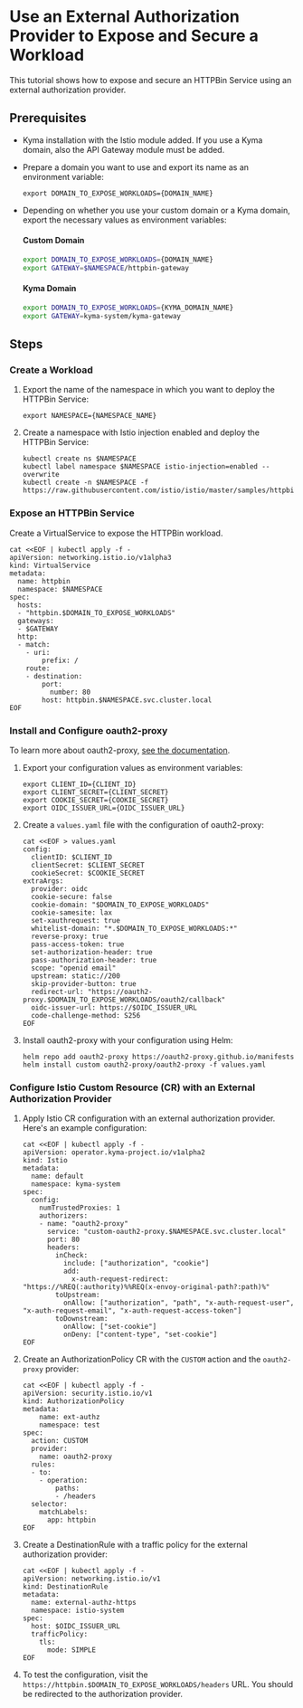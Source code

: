 # Use an External Authorization Provider to Expose and Secure a Workload

This tutorial shows how to expose and secure an HTTPBin Service using an external authorization provider.

## Prerequisites

* Kyma installation with the Istio module added. If you use a Kyma domain, also the API Gateway module must be added.
* Prepare a domain you want to use and export its name as an environment variable:
    ```
    export DOMAIN_TO_EXPOSE_WORKLOADS={DOMAIN_NAME}
    ```
* Depending on whether you use your custom domain or a Kyma domain, export the necessary values as environment variables:

    <!-- tabs:start -->
    #### **Custom Domain**

    ```bash
    export DOMAIN_TO_EXPOSE_WORKLOADS={DOMAIN_NAME}
    export GATEWAY=$NAMESPACE/httpbin-gateway
    ```
    #### **Kyma Domain**

    ```bash
    export DOMAIN_TO_EXPOSE_WORKLOADS={KYMA_DOMAIN_NAME}
    export GATEWAY=kyma-system/kyma-gateway
    ```
    <!-- tabs:end -->

## Steps

### Create a Workload

1. Export the name of the namespace in which you want to deploy the HTTPBin Service:

    ```
    export NAMESPACE={NAMESPACE_NAME}
    ```

2. Create a namespace with Istio injection enabled and deploy the HTTPBin Service:

    ```
    kubectl create ns $NAMESPACE
    kubectl label namespace $NAMESPACE istio-injection=enabled --overwrite
    kubectl create -n $NAMESPACE -f https://raw.githubusercontent.com/istio/istio/master/samples/httpbin/httpbin.yaml
    ```

### Expose an HTTPBin Service

Create a VirtualService to expose the HTTPBin workload.

```
cat <<EOF | kubectl apply -f -
apiVersion: networking.istio.io/v1alpha3
kind: VirtualService
metadata:
  name: httpbin
  namespace: $NAMESPACE
spec:
  hosts:
  - "httpbin.$DOMAIN_TO_EXPOSE_WORKLOADS"
  gateways:
  - $GATEWAY
  http:
  - match:
    - uri:
        prefix: /
    route:
    - destination:
        port:
          number: 80
        host: httpbin.$NAMESPACE.svc.cluster.local
EOF
```

### Install and Configure oauth2-proxy

To learn more about oauth2-proxy, [see the documentation](https://github.com/oauth2-proxy/manifests/tree/main/helm/oauth2-proxy).

1. Export your configuration values as environment variables:
    ```
    export CLIENT_ID={CLIENT_ID}
    export CLIENT_SECRET={CLIENT_SECRET}
    export COOKIE_SECRET={COOKIE_SECRET}
    export OIDC_ISSUER_URL={OIDC_ISSUER_URL}
    ```

2. Create a `values.yaml` file with the configuration of oauth2-proxy:
    ```
    cat <<EOF > values.yaml
    config:
      clientID: $CLIENT_ID
      clientSecret: $CLIENT_SECRET
      cookieSecret: $COOKIE_SECRET
    extraArgs:
      provider: oidc
      cookie-secure: false
      cookie-domain: "$DOMAIN_TO_EXPOSE_WORKLOADS"
      cookie-samesite: lax
      set-xauthrequest: true
      whitelist-domain: "*.$DOMAIN_TO_EXPOSE_WORKLOADS:*"
      reverse-proxy: true
      pass-access-token: true
      set-authorization-header: true
      pass-authorization-header: true
      scope: "openid email"
      upstream: static://200
      skip-provider-button: true
      redirect-url: "https://oauth2-proxy.$DOMAIN_TO_EXPOSE_WORKLOADS/oauth2/callback"
      oidc-issuer-url: https://$OIDC_ISSUER_URL
      code-challenge-method: S256
    EOF
    ```

3. Install oauth2-proxy with your configuration using Helm:
    ```
    helm repo add oauth2-proxy https://oauth2-proxy.github.io/manifests
    helm install custom oauth2-proxy/oauth2-proxy -f values.yaml
    ```

### Configure Istio Custom Resource (CR) with an External Authorization Provider

1. Apply Istio CR configuration with an external authorization provider. Here's an example configuration:
    ```
    cat <<EOF | kubectl apply -f -
    apiVersion: operator.kyma-project.io/v1alpha2
    kind: Istio
    metadata:
      name: default
      namespace: kyma-system
    spec:
      config:
        numTrustedProxies: 1
        authorizers:
        - name: "oauth2-proxy"
          service: "custom-oauth2-proxy.$NAMESPACE.svc.cluster.local"
          port: 80
          headers:
            inCheck:
              include: ["authorization", "cookie"]
              add:
                x-auth-request-redirect: "https://%REQ(:authority)%%REQ(x-envoy-original-path?:path)%"
            toUpstream:
              onAllow: ["authorization", "path", "x-auth-request-user", "x-auth-request-email", "x-auth-request-access-token"]
            toDownstream:
              onAllow: ["set-cookie"]
              onDeny: ["content-type", "set-cookie"]
    EOF
    ```

2. Create an AuthorizationPolicy CR with the `CUSTOM` action and the `oauth2-proxy` provider:
    ```
    cat <<EOF | kubectl apply -f -
    apiVersion: security.istio.io/v1
    kind: AuthorizationPolicy
    metadata:
        name: ext-authz
        namespace: test
    spec:
      action: CUSTOM
      provider:
        name: oauth2-proxy
      rules:
      - to:
        - operation:
            paths:
            - /headers
      selector:
        matchLabels:
          app: httpbin
    EOF
    ```

3. Create a DestinationRule with a traffic policy for the external authorization provider:
    ```
    cat <<EOF | kubectl apply -f -
    apiVersion: networking.istio.io/v1
    kind: DestinationRule
    metadata:
      name: external-authz-https
      namespace: istio-system
    spec:
      host: $OIDC_ISSUER_URL
      trafficPolicy:
        tls:
          mode: SIMPLE
    EOF
    ```

4. To test the configuration, visit the `https://httpbin.$DOMAIN_TO_EXPOSE_WORKLOADS/headers` URL. You should be redirected to the authorization provider.

